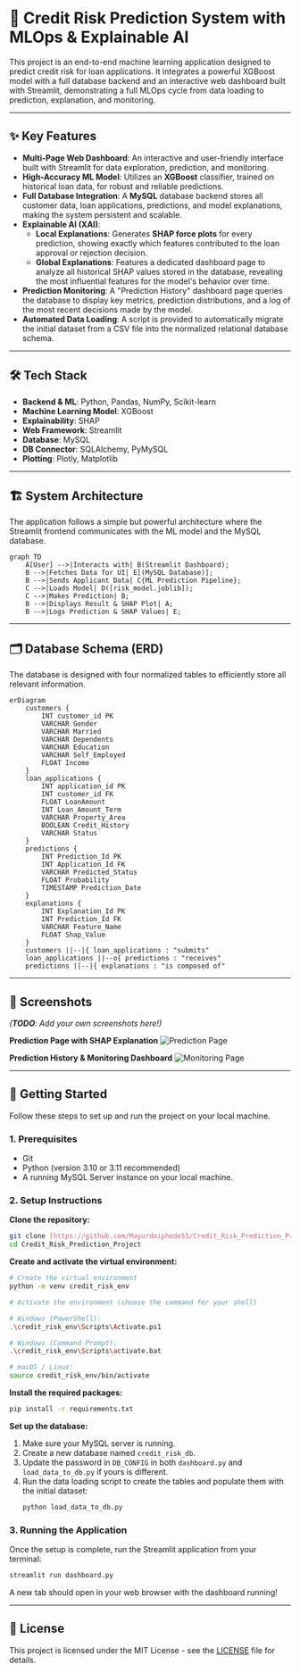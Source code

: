 # 🏦 Credit Risk Prediction System with MLOps & Explainable AI

This project is an end-to-end machine learning application designed to predict credit risk for loan applications. It integrates a powerful XGBoost model with a full database backend and an interactive web dashboard built with Streamlit, demonstrating a full MLOps cycle from data loading to prediction, explanation, and monitoring.

---
## ✨ Key Features

* **Multi-Page Web Dashboard**: An interactive and user-friendly interface built with Streamlit for data exploration, prediction, and monitoring.
* **High-Accuracy ML Model**: Utilizes an **XGBoost** classifier, trained on historical loan data, for robust and reliable predictions.
* **Full Database Integration**: A **MySQL** database backend stores all customer data, loan applications, predictions, and model explanations, making the system persistent and scalable.
* **Explainable AI (XAI)**:
    * **Local Explanations**: Generates **SHAP force plots** for every prediction, showing exactly which features contributed to the loan approval or rejection decision.
    * **Global Explanations**: Features a dedicated dashboard page to analyze all historical SHAP values stored in the database, revealing the most influential features for the model's behavior over time.
* **Prediction Monitoring**: A "Prediction History" dashboard page queries the database to display key metrics, prediction distributions, and a log of the most recent decisions made by the model.
* **Automated Data Loading**: A script is provided to automatically migrate the initial dataset from a CSV file into the normalized relational database schema.

---
## 🛠️ Tech Stack

* **Backend & ML**: Python, Pandas, NumPy, Scikit-learn
* **Machine Learning Model**: XGBoost
* **Explainability**: SHAP
* **Web Framework**: Streamlit
* **Database**: MySQL
* **DB Connector**: SQLAlchemy, PyMySQL
* **Plotting**: Plotly, Matplotlib

---
## 🏗️ System Architecture

The application follows a simple but powerful architecture where the Streamlit frontend communicates with the ML model and the MySQL database.

```mermaid
graph TD
    A[User] -->|Interacts with| B(Streamlit Dashboard);
    B -->|Fetches Data for UI| E[(MySQL Database)];
    B -->|Sends Applicant Data| C{ML Prediction Pipeline};
    C -->|Loads Model| D([risk_model.joblib]);
    C -->|Makes Prediction| B;
    B -->|Displays Result & SHAP Plot| A;
    B -->|Logs Prediction & SHAP Values| E;
```

---
## 🗂️ Database Schema (ERD)

The database is designed with four normalized tables to efficiently store all relevant information.

```mermaid
erDiagram
    customers {
        INT customer_id PK
        VARCHAR Gender
        VARCHAR Married
        VARCHAR Dependents
        VARCHAR Education
        VARCHAR Self_Employed
        FLOAT Income
    }
    loan_applications {
        INT application_id PK
        INT customer_id FK
        FLOAT LoanAmount
        INT Loan_Amount_Term
        VARCHAR Property_Area
        BOOLEAN Credit_History
        VARCHAR Status
    }
    predictions {
        INT Prediction_Id PK
        INT Application_Id FK
        VARCHAR Predicted_Status
        FLOAT Probability
        TIMESTAMP Prediction_Date
    }
    explanations {
        INT Explanation_Id PK
        INT Prediction_Id FK
        VARCHAR Feature_Name
        FLOAT Shap_Value
    }
    customers ||--|{ loan_applications : "submits"
    loan_applications ||--o{ predictions : "receives"
    predictions ||--|{ explanations : "is composed of"
```

---
## 📸 Screenshots

*(**TODO**: Add your own screenshots here!)*

**Prediction Page with SHAP Explanation**
![Prediction Page](https://i.imgur.com/example-link.png)

**Prediction History & Monitoring Dashboard**
![Monitoring Page](https://i.imgur.com/example-link.png)

---
## 🚀 Getting Started

Follow these steps to set up and run the project on your local machine.

### 1. Prerequisites
* Git
* Python (version 3.10 or 3.11 recommended)
* A running MySQL Server instance on your local machine.

### 2. Setup Instructions

**Clone the repository:**
```bash
git clone [https://github.com/Mayurdoiphode55/Credit_Risk_Prediction_Project.git](https://github.com/Mayurdoiphode55/Credit_Risk_Prediction_Project.git)
cd Credit_Risk_Prediction_Project
```

**Create and activate the virtual environment:**
```bash
# Create the virtual environment
python -m venv credit_risk_env
```
```bash
# Activate the environment (choose the command for your shell)

# Windows (PowerShell):
.\credit_risk_env\Scripts\Activate.ps1

# Windows (Command Prompt):
.\credit_risk_env\Scripts\activate.bat

# macOS / Linux:
source credit_risk_env/bin/activate
```

**Install the required packages:**
```bash
pip install -r requirements.txt
```

**Set up the database:**
1.  Make sure your MySQL server is running.
2.  Create a new database named `credit_risk_db`.
3.  Update the password in `DB_CONFIG` in both `dashboard.py` and `load_data_to_db.py` if yours is different.
4.  Run the data loading script to create the tables and populate them with the initial dataset:
    ```bash
    python load_data_to_db.py
    ```

### 3. Running the Application

Once the setup is complete, run the Streamlit application from your terminal:
```bash
streamlit run dashboard.py
```
A new tab should open in your web browser with the dashboard running!

---
## 📜 License

This project is licensed under the MIT License - see the [LICENSE](LICENSE) file for details.
